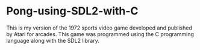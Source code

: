 # Pong-using-SDL2-with-C
This is my version of the 1972 sports video game developed and published by Atari for arcades. This game was programmed using the C programming language along with the SDL2 library.
